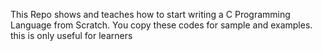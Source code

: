 This Repo shows and teaches how to start writing a C Programming Language from Scratch.
You copy these codes for sample and examples.
this is only useful for learners
